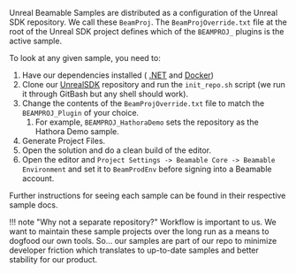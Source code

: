 <style>
img[src*='#center'] { 
    display: block;
    margin: auto;
}
</style>

Unreal Beamable Samples are distributed as a configuration of the Unreal SDK repository. We call these `BeamProj`. The `BeamProjOverride.txt` file at the root of the Unreal SDK project defines which of the `BEAMPROJ_` plugins is the active sample.

To look at any given sample, you need to:

1. Have our dependencies installed ( [.NET](https://dotnet.microsoft.com/en-us/download/dotnet/8.0) and [Docker](https://www.docker.com/products/docker-desktop/))
2. Clone our [UnrealSDK](https://github.com/beamable/UnrealSDK) repository and run the `init_repo.sh` script (we run it through GitBash but any shell should work).
3. Change the contents of the `BeamProjOverride.txt` file to match the `BEAMPROJ_Plugin` of your choice. 
	1. For example, `BEAMPROJ_HathoraDemo` sets the repository as the Hathora Demo sample.
4. Generate Project Files.
5. Open the solution and do a clean build of the editor.
6. Open the editor and `Project Settings -> Beamable Core -> Beamable Environment` and set it to `BeamProdEnv` before signing into a Beamable account.

Further instructions for seeing each sample can be found in their respective sample docs.

!!! note "Why not a separate repository?"
	Workflow is important to us. We want to maintain these sample projects over the long run as a means to dogfood our own tools. So... our samples are part of our repo to minimize developer friction which translates to up-to-date samples and better stability for our product.


